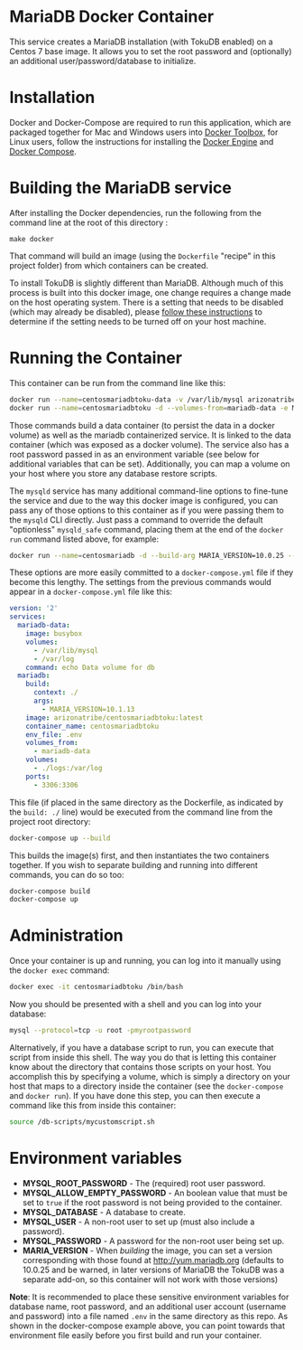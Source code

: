 # MariaDB Docker Container

This service creates a MariaDB installation (with TokuDB enabled) on a Centos 7 base image. It allows you to set the root password and
(optionally) an additional user/password/database to initialize.
 
# Installation
 
Docker and Docker-Compose are required to run this application, which are packaged 
together for Mac and Windows users into [Docker Toolbox](https://www.docker.com/products/docker-toolbox),
for Linux users, follow the instructions for installing  the 
[Docker Engine](https://docs.docker.com/engine/installation/) and [Docker Compose](https://docs.docker.com/compose/install/).

# Building the MariaDB service
 
After installing the Docker dependencies, run the following from the command line 
at the root of this directory :

```
make docker
```

That command will build an image (using the `Dockerfile` "recipe" in this project folder) from which containers can be created.

To install TokuDB is slightly different than MariaDB. Although much of this process is built into this docker image, one change requires a change made on the host operating system. There is a setting that needs to be disabled (which may already be disabled), please [follow these instructions](https://mariadb.com/kb/en/mariadb/enabling-tokudb/#check-for-transparent-hugepage-support-on-linux) to determine if the setting needs to be turned off on your host machine.

# Running the Container

This container can be run from the command line like this:

```bash
docker run --name=centosmariadbtoku-data -v /var/lib/mysql arizonatribe/centosmariadbtoku /bin/bash
docker run --name=centosmariadbtoku -d --volumes-from=mariadb-data -e MYSQL_ROOT_PASSWORD=<password> arizonatribe/centosmariadbtoku
```

Those commands build a data container (to persist the data in a docker volume) 
as well as the mariadb containerized service. It is linked to the data container (which was exposed as a 
docker volume). The service also has a root password passed in as an environment
variable (see below for additional variables that can be set). Additionally, you can map a volume on your host where you store any database restore scripts.

The `mysqld` service has many additional command-line options to fine-tune the service
and due to the way this docker image is configured, you can pass any of those options
to this container as if you were passing them to the `mysqld` CLI directly. Just
pass a command to override the default "optionless" `mysqld_safe` command, placing
them at the end of the `docker run` command listed above, for example:

```bash
docker run --name=centosmariadb -d --build-arg MARIA_VERSION=10.0.25 --volumes-from=mariadb-data -v $PWD/logs=/var/log -e MYSQL_ROOT_PASSWORD=<password> -p 3306:3306 centosmariadbtoku mysqld_safe --log-error=/var/log/mysql.err --pid-file=/var/run/mysqld.pid
```
These options are more easily committed to a `docker-compose.yml` file if they become this lengthy.
The settings from the previous commands would appear in a `docker-compose.yml` file like this:

```yaml
version: '2'
services:
  mariadb-data:
    image: busybox
    volumes:
      - /var/lib/mysql
      - /var/log
    command: echo Data volume for db
  mariadb:
    build: 
      context: ./
      args:
        - MARIA_VERSION=10.1.13
    image: arizonatribe/centosmariadbtoku:latest
    container_name: centosmariadbtoku
    env_file: .env
    volumes_from:
      - mariadb-data
    volumes:
      - ./logs:/var/log
    ports:
      - 3306:3306
```

This file (if placed in the same directory as the Dockerfile, as indicated by the `build: ./` line)
would be executed from the command line from the project root directory:

```bash
docker-compose up --build
```

This builds the image(s) first, and then instantiates the two containers together. If you wish to
separate building and running into different commands, you can do so too:

```bash
docker-compose build
docker-compose up
```
 
# Administration 

Once your container is up and running, you can log into it manually using the `docker exec` command:

```bash
docker exec -it centosmariadbtoku /bin/bash
```

Now you should be presented with a shell and you can log into your database:

```bash
mysql --protocol=tcp -u root -pmyrootpassword
```

Alternatively, if you have a database script to run, you can execute that script from inside this shell. The way you do that is letting this container know about the directory that contains those scripts on your host. You accomplish this by specifying a volume, which is simply a directory on your host that maps to a directory inside the container (see the `docker-compose` and `docker run`). If you have done this step, you can then execute a command like this from inside this container:

```bash
source /db-scripts/mycustomscript.sh
```

# Environment variables

* __MYSQL_ROOT_PASSWORD__ - The (required) root user password.
* __MYSQL_ALLOW_EMPTY_PASSWORD__ - An boolean value that must be set to `true` if the root password is not being provided to the container. 
* __MYSQL_DATABASE__ - A database to create.
* __MYSQL_USER__ - A non-root user to set up (must also include a password).
* __MYSQL_PASSWORD__ - A password for the non-root user being set up.
* __MARIA_VERSION__ - When _building_ the image, you can set a version corresponding with those found at http://yum.mariadb.org (defaults to 10.0.25 and be warned, in later versions of MariaDB the TokuDB was a separate add-on, so this container will not work with those versions)

__Note__: It is recommended to place these sensitive environment variables for database name, root password, and an additional user account (username and password) into a file named `.env` in the same directory as this repo. As shown in the docker-compose example above, you can point towards that environment file easily before you first build and run your container.
